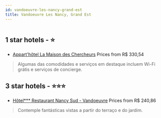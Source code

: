 ```yaml
---
id: vandoeuvre-les-nancy-grand-est
title: Vandoeuvre Les Nancy, Grand Est
---
```


<center><img src="https://i.travelapi.com/hotels/2000000/1180000/1172400/1172391/dc3b95f8_z.jpg" alt="" /></center>


##  1 star hotels - ⭐️

-    [Appart'hôtel La Maison des Chercheurs](https://www.hurb.com/br/aud/https://www.hurb.com/br/hotels/vandoeuvre-les-nancy/appart-hotel-la-maison-des-chercheurs-HT-YWT9?cmp=18055) Prices from R$ 330,54
   > Algumas das comodidades e serviços em destaque incluem Wi-Fi grátis e serviços de concierge.

##  3 star hotels - ⭐️⭐️⭐️

-    [Hôtel*** Restaurant Nancy Sud - Vandoeuvre](https://www.hurb.com/br/aud/https://www.hurb.com/br/hotels/vandoeuvre-les-nancy/hotel-restaurant-nancy-sud-vandoeuvre-HT-F99H?cmp=18055) Prices from R$ 240,86
   > Contemple fantásticas vistas a partir do terraço e do jardim.
